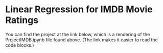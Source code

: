 # Linear Regression for IMDB Movie Ratings

You can find the project at the link below, which is a rendering of the ProjectIMDB.ipynb file found above. 
(The link makes it easier to read the code blocks.)

